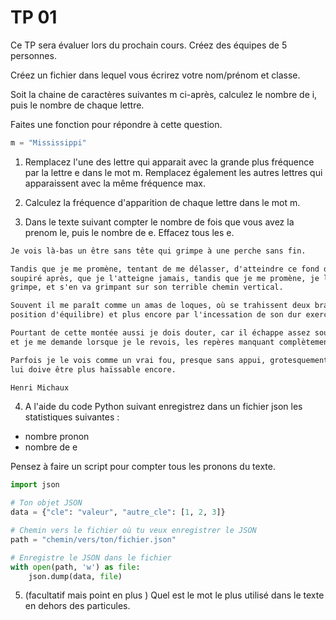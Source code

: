 # TP 01

Ce TP sera évaluer lors du prochain cours. Créez des équipes de 5 personnes.

Créez un fichier dans lequel vous écrirez votre nom/prénom et classe.

Soit la chaine de caractères suivantes m ci-après, calculez le nombre de i, puis le nombre de chaque lettre.

Faites une fonction pour répondre à cette question.

```python
m = "Mississippi"
```

1. Remplacez l'une des lettre qui apparait avec la grande plus fréquence par la lettre e dans le mot m. Remplacez également les autres lettres qui apparaissent avec la même fréquence max.

2. Calculez la fréquence d'apparition de chaque lettre dans le mot m.

3. Dans le texte suivant compter le nombre de fois que vous avez la prenom le, puis le nombre de e. Effacez tous les e.


```txt
Je vois là-bas un être sans tête qui grimpe à une perche sans fin.

Tandis que je me promène, tentant de me délasser, d'atteindre ce fond de délassement qu'il est si difficile d'atteindre, qu'il est improbable, quoique ayant tellement
soupiré après, que je l'atteigne jamais, tandis que je me promène, je le sais là, je le sens, qui infatigablement (oh non il est terriblement fatigué), qui incessamment
grimpe, et s'en va grimpant sur son terrible chemin vertical.

Souvent il me paraît comme un amas de loques, où se trahissent deux bras, une sorte de jambe, et ce monstre qui devrait tomber de par sa position même (car elle n'a rien d'une
position d'équilibre) et plus encore par l'incessation de son dur exercice, grimpe toujours.

Pourtant de cette montée aussi je dois douter, car il échappe assez souvent à mon attention, à cause des soucis de toutes sortes que la vie a toujours su me présenter
et je me demande lorsque je le revois, les repères manquant complètement, s'il est plus haut ou, si loin d'avoir accompli des progrès, il ne serait pas plus bas.

Parfois je le vois comme un vrai fou, presque sans appui, grotesquement écarté le plus possible de cette perche qu'il hait peut-être et il y aurait de quoi, encore que l'espace
lui doive être plus haïssable encore.

Henri Michaux
```

4. A l'aide du code Python suivant enregistrez dans un fichier json les statistiques suivantes :
 - nombre pronon
 - nombre de e

Pensez à faire un script pour compter tous les pronons du texte.

```python
import json

# Ton objet JSON
data = {"cle": "valeur", "autre_cle": [1, 2, 3]}

# Chemin vers le fichier où tu veux enregistrer le JSON
path = "chemin/vers/ton/fichier.json"

# Enregistre le JSON dans le fichier
with open(path, 'w') as file:
    json.dump(data, file)
```
5. (facultatif mais point en plus ) Quel est le mot le plus utilisé dans le texte en dehors des particules.
